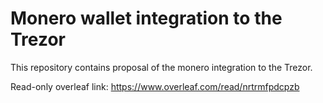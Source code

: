 # Monero wallet integration to the Trezor

This repository contains proposal of the monero integration to the Trezor.

Read-only overleaf link:
https://www.overleaf.com/read/nrtrmfpdcpzb

